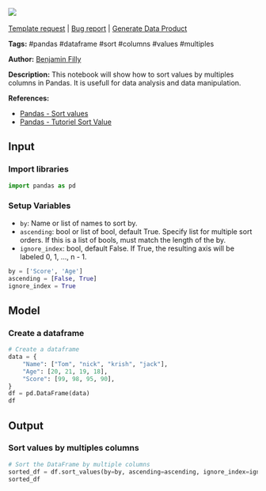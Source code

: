 <a href="https://app.naas.ai/user-redirect/naas/downloader?url=https://raw.githubusercontent.com/jupyter-naas/awesome-notebooks/master/Pandas/Pandas_Sort_values_by_multiples_columns.ipynb" target="_parent"><img src="https://naasai-public.s3.eu-west-3.amazonaws.com/Open_in_Naas_Lab.svg"/></a><br><br><a href="https://github.com/jupyter-naas/awesome-notebooks/issues/new?assignees=&labels=&template=template-request.md&title=Tool+-+Action+of+the+notebook+">Template request</a> | <a href="https://github.com/jupyter-naas/awesome-notebooks/issues/new?assignees=&labels=bug&template=bug_report.md&title=Pandas+-+Sort+values+by+multiples+columns:+Error+short+description">Bug report</a> | <a href="https://app.naas.ai/user-redirect/naas/downloader?url=https://raw.githubusercontent.com/jupyter-naas/awesome-notebooks/master/Naas/Naas_Start_data_product.ipynb" target="_parent">Generate Data Product</a>

**Tags:** #pandas #dataframe #sort #columns #values #multiples

**Author:** [Benjamin Filly](https://www.linkedin.com/in/benjamin-filly-05427727a/)

**Description:** This notebook will show how to sort values by multiples columns in Pandas. It is usefull for data analysis and data manipulation.

**References:**
- [Pandas - Sort values](https://pandas.pydata.org/docs/reference/api/pandas.DataFrame.sort_values.html)
- [Pandas - Tutoriel Sort Value](https://www.geeksforgeeks.org/python-pandas-dataframe-sort_values-set-2/)

## Input

### Import libraries


```python
import pandas as pd
```

### Setup Variables

- `by`: Name or list of names to sort by.
- `ascending`: bool or list of bool, default True. Specify list for multiple sort orders. If this is a list of bools, must match the length of the by.
- `ignore_index`: bool, default False. If True, the resulting axis will be labeled 0, 1, …, n - 1.


```python
by = ['Score', 'Age']
ascending = [False, True]
ignore_index = True
```

## Model

### Create a dataframe


```python
# Create a dataframe
data = {
    "Name": ["Tom", "nick", "krish", "jack"],
    "Age": [20, 21, 19, 18],
    "Score": [99, 98, 95, 90],
}
df = pd.DataFrame(data)
df
```

## Output

### Sort values by multiples columns


```python
# Sort the DataFrame by multiple columns
sorted_df = df.sort_values(by=by, ascending=ascending, ignore_index=ignore_index)
sorted_df
```

 
